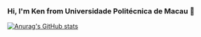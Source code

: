 ### Hi, I'm Ken from Universidade Politécnica de Macau 👋

[![Anurag's GitHub stats](https://github-readme-stats.vercel.app/api?username=ken0225)](https://github.com/anuraghazra/github-readme-stats)
